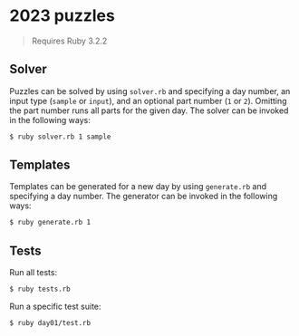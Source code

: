# 2023 puzzles

> Requires Ruby 3.2.2

## Solver

Puzzles can be solved by using `solver.rb` and specifying a day number, an input type (`sample` or `input`), and an optional part number (`1` or `2`).
Omitting the part number runs all parts for the given day.
The solver can be invoked in the following ways:

```sh
$ ruby solver.rb 1 sample
```

## Templates

Templates can be generated for a new day by using `generate.rb` and specifying a day number.
The generator can be invoked in the following ways:

```sh
$ ruby generate.rb 1
```

## Tests

Run all tests:

```sh
$ ruby tests.rb
```

Run a specific test suite:

```sh
$ ruby day01/test.rb
```
